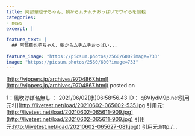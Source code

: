 ```yaml
---
title: 阿部華也子ちゃん、朝からムチムチおっぱいでワイらを悩殺
categories:
- news
excerpt: |
  
feature_text: |
  ## 阿部華也子ちゃん、朝からムチムチおっぱい...
  
feature_image: "https://picsum.photos/2560/600?image=733"
image: "https://picsum.photos/2560/600?image=733"
---
```


[http://vippers.jp/archives/9704867.html](http://vippers.jp/archives/9704867.html)
posted on 

<!--more-->

1：風吹けば名無し ： 2021/06/02(水)06:58:56.43 ID： q8VIydM9p.net引用元:![](http://livetest.net/load/20210602-065602-535.jpg 引用元:[http://livetest.net/load/20210602-065611-909.jpg](http://livetest.net/load/20210602-065611-909.jpg) 引用元:[http://livetest.net/load/20210602-065627-081.jpg)](http://livetest.net/load/20210602-065627-081.jpg)) 引用元:http:/...
